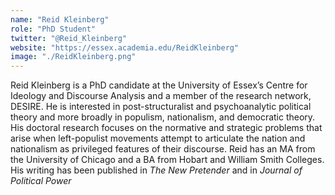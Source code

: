 ```yaml
---
name: "Reid Kleinberg"
role: "PhD Student"
twitter: "@Reid_Kleinberg"
website: "https://essex.academia.edu/ReidKleinberg"
image: "./ReidKleinberg.png"
---
```


Reid Kleinberg is a PhD candidate at the University of Essex’s Centre for Ideology and Discourse Analysis and a member of the research network, DESIRE. He is interested in post-structuralist and psychoanalytic political theory and more broadly in populism, nationalism, and democratic theory. His doctoral research focuses on the normative and strategic problems that arise when left-populist movements attempt to articulate the nation and nationalism as privileged features of their discourse. Reid has an MA from the University of Chicago and a BA from Hobart and William Smith Colleges. His writing has been published in *The New Pretender* and in *Journal of Political Power*
